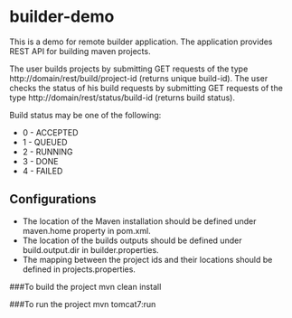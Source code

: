 # builder-demo
This is a demo for remote builder application. The application provides REST API for building maven projects. 

The user builds projects by submitting GET requests of the type http://domain/rest/build/project-id (returns unique build-id). 
The user checks the status of his build requests by submitting GET requests of the type http://domain/rest/status/build-id (returns build status). 

Build status may be one of the following:
 *   0 - ACCEPTED
 *   1 - QUEUED
 *   2 - RUNNING
 *   3 - DONE
 *   4 - FAILED
    
## Configurations
- The location of the Maven installation should be defined under maven.home property in pom.xml.
- The location of the builds outputs should be defined under build.output.dir in builder.properties.
- The mapping between the project ids and their locations should be defined in projects.properties.

###To build the project
mvn clean install

###To run the project
mvn tomcat7:run



